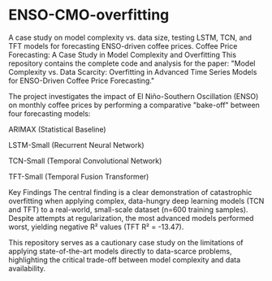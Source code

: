 # ENSO-CMO-overfitting
A case study on model complexity vs. data size, testing LSTM, TCN, and TFT models for forecasting ENSO-driven coffee prices.
Coffee Price Forecasting: A Case Study in Model Complexity and Overfitting
This repository contains the complete code and analysis for the paper: "Model Complexity vs. Data Scarcity: Overfitting in Advanced Time Series Models for ENSO-Driven Coffee Price Forecasting."

The project investigates the impact of El Niño-Southern Oscillation (ENSO) on monthly coffee prices by performing a comparative "bake-off" between four forecasting models:

ARIMAX (Statistical Baseline)

LSTM-Small (Recurrent Neural Network)

TCN-Small (Temporal Convolutional Network)

TFT-Small (Temporal Fusion Transformer)

Key Findings
The central finding is a clear demonstration of catastrophic overfitting when applying complex, data-hungry deep learning models (TCN and TFT) to a real-world, small-scale dataset (n=600 training samples). Despite attempts at regularization, the most advanced models performed worst, yielding negative R² values (TFT R² = -13.47).

This repository serves as a cautionary case study on the limitations of applying state-of-the-art models directly to data-scarce problems, highlighting the critical trade-off between model complexity and data availability.
